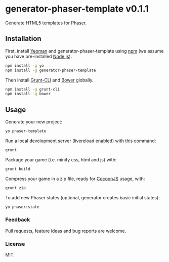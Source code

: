 # generator-phaser-template v0.1.1

Generate HTML5 templates for [Phaser](http://phaser.io/).

## Installation

First, install [Yeoman](http://yeoman.io) and generator-phaser-template using [npm](https://www.npmjs.com/) (we assume you have pre-installed [Node.js](https://nodejs.org/)).

```bash
npm install -g yo
npm install -g generator-phaser-template
```

Then install [Grunt-CLI](http://gruntjs.com/) and [Bower](http://bower.io/) globally.

```bash
npm install -g grunt-cli
npm install -g bower
```

## Usage

Generate your new project:

```bash
yo phaser-template
```

Run a local development server (livereload enabled) with this command:

```bash
grunt
```

Package your game (i.e. minify css, html and js) with:

```bash
grunt build
```

Compress your game in a zip file, ready for [CocoonJS](https://www.ludei.com/cocoonjs/) usage, with:

```bash
grunt zip
```

To add new Phaser states (optional, generator creates basic initial states):

```bash
yo phaser:state
```

### Feedback

Pull requests, feature ideas and bug reports are welcome.

### License

MIT.
